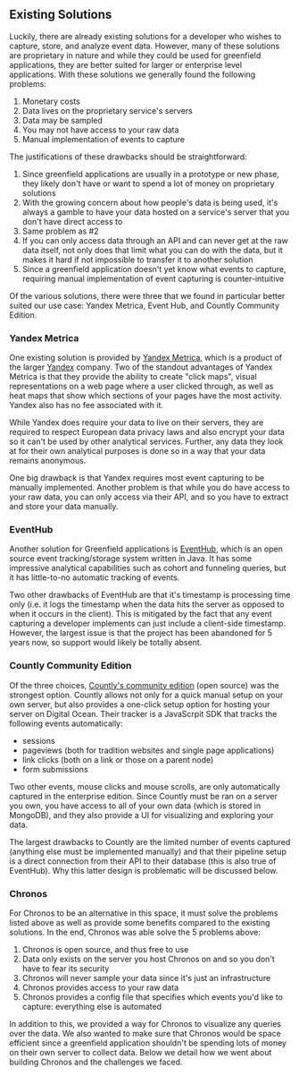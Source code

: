 ## Existing Solutions
Luckily, there are already existing solutions for a developer who wishes to capture, store, and analyze event data. However, many of these solutions are proprietary in nature and while they could be used for greenfield applications, they are better suited for larger or enterprise level applications. With these solutions we generally found the following problems:
1. Monetary costs
2. Data lives on the proprietary service's servers
3. Data may be sampled
4. You may not have access to your raw data
5. Manual implementation of events to capture

The justifications of these drawbacks should be straightforward:
1. Since greenfield applications are usually in a prototype or new phase, they likely don't have or want to spend a lot of money on proprietary solutions
2. With the growing concern about how people's data is being used, it's always a gamble to have your data hosted on a service's server that you don't have direct access to
3. Same problem as \#2
4. If you can only access data through an API and can never get at the raw data itself, not only does that limit what you can do with the data, but it makes it hard if not impossible to transfer it to another solution
5. Since a greenfield application doesn't yet know what events to capture, requiring manual implementation of event capturing is counter-intuitive

Of the various solutions, there were three that we found in particular better suited our use case: Yandex Metrica, Event Hub, and Countly Community Edition.

### Yandex Metrica
One existing solution is provided by [Yandex Metrica](https://metrica.yandex.com/about?), which is a product of the larger [Yandex](https://yandex.com/) company. Two of the standout advantages of Yandex Metrica is that they provide the ability to create "click maps", visual representations on a web page where a user clicked through, as well as heat maps that show which sections of your pages have the most activity. Yandex also has no fee associated with it.

While Yandex does require your data to live on their servers, they are required to respect European data privacy laws and also encrypt your data so it can't be used by other analytical services. Further, any data they look at for their own analytical purposes is done so in a way that your data remains anonymous.

One big drawback is that Yandex requires most event capturing to be manually implemented. Another problem is that while you do have access to your raw data, you can only access via their API, and so you have to extract and store your data manually.

### EventHub
Another solution for Greenfield applications is [EventHub](https://github.com/Codecademy/EventHub), which is an open source event tracking/storage system written in Java. It has some impressive analytical capabilities such as cohort and funneling queries, but it has little-to-no automatic tracking of events.

Two other drawbacks of EventHub are that it's timestamp is processing time only (i.e. it logs the timestamp when the data hits the server as opposed to when it occurs in the client). This is mitigated by the fact that any event capturing a developer implements can just include a client-side timestamp. However, the largest issue is that the project has been abandoned for 5 years now, so support would likely be totally absent.

### Countly Community Edition
Of the three choices, [Countly's community edition](https://github.com/Countly/countly-server) (open source) was the strongest option. Countly allows not only for a quick manual setup on your own server, but also provides a one-click setup option for hosting your server on Digital Ocean. Their tracker is a JavaScrpit SDK that tracks the following events automatically:
* sessions
* pageviews (both for tradition websites and single page applications)
* link clicks (both on a link or those on a parent node)
* form submissions

Two other events, mouse clicks and mouse scrolls, are only automatically captured in the enterprise edition. Since Countly must be ran on a server you own, you have access to all of your own data (which is stored in MongoDB), and they also provide a UI for visualizing and exploring your data.

The largest drawbacks to Countly are the limited number of events captured (anything else must be implemented manually) and that their pipeline setup is a direct connection from their API to their database (this is also true of EventHub). Why this latter design is problematic will be discussed below.

### Chronos
For Chronos to be an alternative in this space, it must solve the problems listed above as well as provide some benefits compared to the existing solutions. In the end, Chronos was able solve the 5 problems above:
1. Chronos is open source, and thus free to use
2. Data only exists on the server you host Chronos on and so you don't have to fear its security
3. Chronos will never sample your data since it's just an infrastructure
4. Chronos provides access to your raw data
5. Chronos provides a config file that specifies which events you'd like to capture: everything else is automated

In addition to this, we provided a way for Chronos to visualize any queries over the data. We also wanted to make sure that Chronos would be space efficient since a greenfield application shouldn't be spending lots of money on their own server to collect data. Below we detail how we went about building Chronos and the challenges we faced.

